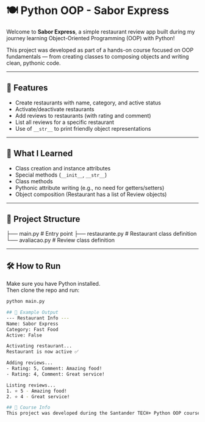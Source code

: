# 🍽️ Python OOP - Sabor Express

Welcome to **Sabor Express**, a simple restaurant review app built during my journey learning Object-Oriented Programming (OOP) with Python!

This project was developed as part of a hands-on course focused on OOP fundamentals — from creating classes to composing objects and writing clean, pythonic code.

---

## 🚀 Features

- Create restaurants with name, category, and active status  
- Activate/deactivate restaurants  
- Add reviews to restaurants (with rating and comment)  
- List all reviews for a specific restaurant  
- Use of `__str__` to print friendly object representations

---

## 🧠 What I Learned

- Class creation and instance attributes  
- Special methods (`__init__`, `__str__`)  
- Class methods  
- Pythonic attribute writing (e.g., no need for getters/setters)  
- Object composition (Restaurant has a list of Review objects)

---

## 📂 Project Structure

├── main.py # Entry point ├── restaurante.py # Restaurant class definition └── avaliacao.py # Review class definition


---

## 🛠️ How to Run

Make sure you have Python installed.  
Then clone the repo and run:

```bash
python main.py

## 📸 Example Output
--- Restaurant Info ---
Name: Sabor Express
Category: Fast Food
Active: False

Activating restaurant...
Restaurant is now active ✅

Adding reviews...
- Rating: 5, Comment: Amazing food!
- Rating: 4, Comment: Great service!

Listing reviews...
1. ⭐ 5 - Amazing food!
2. ⭐ 4 - Great service!

## 📎 Course Info
This project was developed during the Santander TECH+ Python OOP course, a great way to learn the fundamentals of object-oriented programming in a fun, hands-on way.
